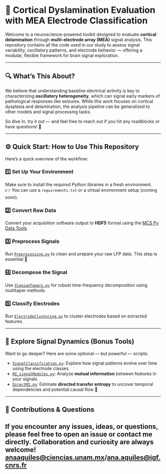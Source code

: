 # 🧠 Cortical Dyslamination Evaluation with MEA Electrode Classification

Welcome to a neuroscience-powered toolkit designed to evaluate **cortical delamination** through **multi-electrode array (MEA)** signal analysis. This repository contains all the code used in our study to assess signal variability, oscillatory patterns, and electrode behavior — offering a modular, flexible framework for brain signal exploration.

---

## 🔍 What’s This About?

We believe that understanding baseline electrical activity is key to characterizing **oscillatory heterogeneity**, which can signal early markers of pathological responses like seizures. While this work focuses on cortical dysplasia and delamination, the analysis pipeline can be generalized to other models and signal processing tasks.

So dive in, try it out — and feel free to reach out if you hit any roadblocks or have questions! 💬

---

## ⚙️ Quick Start: How to Use This Repository

Here’s a quick overview of the workflow:

### 1️⃣ Set Up Your Environment
Make sure to install the required Python libraries in a fresh environment.  
👉 You can use a `requirements.txt` or a virtual environment setup (coming soon).

### 2️⃣ Convert Raw Data  
Convert your acquisition software output to **HDF5** format using the [MCS Py Data Tools](https://github.com/multichannelsystems/McsPyDataTools).

### 3️⃣ Preprocess Signals  
Run [`Preprocessing.py`](./Preprocessing.py) to clean and prepare your raw LFP data. This step is essential 🧼

### 4️⃣ Decompose the Signal  
Use [`SlepianTapers.py`](./SlepianTapers.py) for robust time-frequency decomposition using multitaper methods.

### 5️⃣ Classify Electrodes  
Run [`ElectrodeClustering.py`](./ElectrodeClustering.py) to cluster electrodes based on extracted features.

---

## 🧪 Explore Signal Dynamics (Bonus Tools)

Want to go deeper? Here are some optional — but powerful — scripts:

- [`SignalClassification.py`](./SignalClassification.py): Explore how signal patterns evolve over time using the electrode classes.
- [`MI_signalModules.py`](./MI_signalModules.py): Analyze **mutual information** between features in your signals.
- [`DirectMI.py`](./DirectMI.py): Estimate **directed transfer entropy** to uncover temporal dependencies and potential causal flow 🔁

---

## 🤝 Contributions & Questions

If you encounter any issues, ideas, or questions, please feel free to open an issue or contact me directly. Collaboration and curiosity are always welcome!
anaaquiles@ciencias.unam.mx/ana.aquiles@igf.cnrs.fr
---
